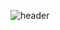 ![header](https://capsule-render.vercel.app/api?type=waving&height=300&color=gradient&text=꾸준히%20성장하는%20개발자%20이용준입니다&fontAlign=50&fontSize=50)
<!--
**usingjun/usingjun** is a ✨ _special_ ✨ repository because its `README.md` (this file) appears on your GitHub profile.

Here are some ideas to get you started:

- 🔭 I’m currently working on ...
- 🌱 I’m currently learning ...
- 👯 I’m looking to collaborate on ...
- 🤔 I’m looking for help with ...
- 💬 Ask me about ...
- 📫 How to reach me: ...
- 😄 Pronouns: ...
- ⚡ Fun fact: ...
-->
